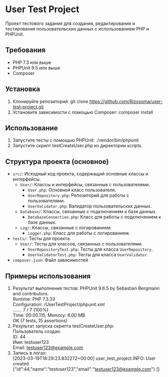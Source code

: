 # User Test Project

Проект тестового задания для создания, редактирования и тестирования пользовательских данных с использованием PHP и PHPUnit.

## Требования

- PHP 7.3 или выше
- PHPUnit 9.5 или выше
- Composer

## Установка

1. Клонируйте репозиторий:
   git clone https://github.com/Rizosoma/user-test-project.git
2. Установите зависимости с помощью Composer:
   composer install

## Использование

1. Запустите тесты с помощью PHPUnit:
   ./vendor/bin/phpunit
2. Запустите скрипт testCreateUser.php из директории scripts.

## Структура проекта (основное)

- `src/`: Исходный код проекта, содержащий основные классы и интерфейсы.
    - `User/`: Классы и интерфейсы, связанные с пользователями.
        - `User.php`: Основной класс пользователя.
        - `UserRepository.php`: Репозиторий для работы с пользователями.
        - `UserValidator.php`: Валидатор пользовательских данных.
    - `Database/`: Классы, связанные с подключением к базе данных.
        - `DatabaseConnection.php`: Класс для работы с подключением к базе данных.
    - `Log/`: Классы, связанные с логированием.
        - `Logger.php`: Класс для работы с логированием.
- `tests/`: Тесты для проекта.
    - `User/`: Тесты для классов, связанных с пользователями.
        - `UserRepositoryTest.php`: Тесты для класса `UserRepository`.
        - `UserValidatorTest.php`: Тесты для класса `UserValidator`.
- `composer.json`: Файл зависимостей

## Примеры использования
1. Результат выполнения тестов:
PHPUnit 9.6.5 by Sebastian Bergmann and contributors.  
Runtime:       PHP 7.3.33  
Configuration: /UserTestProject/phpunit.xml  
.......  7 / 7 (100%)  
Time: 00:00.115, Memory: 6.00 MB  
OK (7 tests, 15 assertions)
2. Результат запуска скрипта testCreateUser.php:  
   Пользователь создан:  
   ID: 44  
   Имя: testuser123  
   Email: testuser123@example.com  
3. Запись в логах:  
   [2023-03-19T18:29:23.832272+00:00] user_test_project.INFO: User created {"id":44,"name":"testuser123","email":"testuser123@example.com"} []


